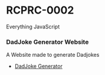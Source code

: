 # RCPRC-0002
Everything JavaScript

### DadJoke Generator Website
A Website made to generate Dadjokes
- [DadJoke Generator](/JokeWebsite/README.md)
